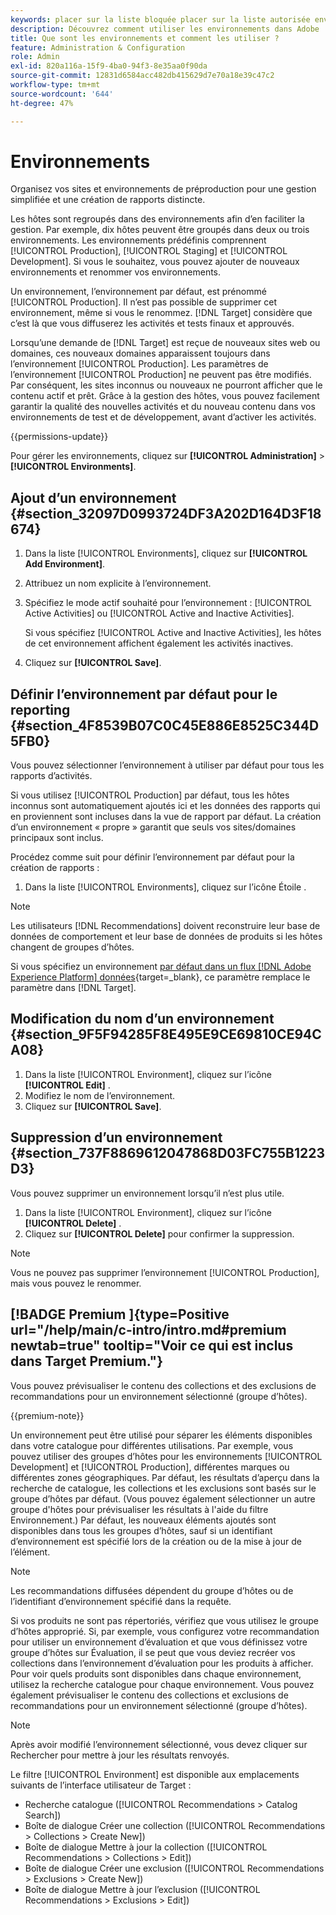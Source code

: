 ```yaml
---
keywords: placer sur la liste bloquée placer sur la liste autorisée environnement;dépannage;bonnes pratiques;ubox;redirections;redirection;liste blanche;liste bloquée;
description: Découvrez comment utiliser les environnements dans Adobe  [!DNL Target]  organiser vos sites et vos environnements de pré-production pour une gestion facile et des rapports séparés.
title: Que sont les environnements et comment les utiliser ?
feature: Administration & Configuration
role: Admin
exl-id: 820a116a-15f9-4ba0-94f3-8e35aa0f90da
source-git-commit: 12831d6584acc482db415629d7e70a18e39c47c2
workflow-type: tm+mt
source-wordcount: '644'
ht-degree: 47%

---
```


# Environnements

Organisez vos sites et environnements de préproduction pour une gestion simplifiée et une création de rapports distincte.

Les hôtes sont regroupés dans des environnements afin d’en faciliter la gestion. Par exemple, dix hôtes peuvent être groupés dans deux ou trois environnements. Les environnements prédéfinis comprennent [!UICONTROL Production], [!UICONTROL Staging] et [!UICONTROL Development]. Si vous le souhaitez, vous pouvez ajouter de nouveaux environnements et renommer vos environnements.

Un environnement, l’environnement par défaut, est prénommé [!UICONTROL Production]. Il n’est pas possible de supprimer cet environnement, même si vous le renommez. [!DNL Target] considère que c’est là que vous diffuserez les activités et tests finaux et approuvés.

Lorsqu’une demande de [!DNL Target] est reçue de nouveaux sites web ou domaines, ces nouveaux domaines apparaissent toujours dans l’environnement [!UICONTROL Production]. Les paramètres de l’environnement [!UICONTROL Production] ne peuvent pas être modifiés. Par conséquent, les sites inconnus ou nouveaux ne pourront afficher que le contenu actif et prêt. Grâce à la gestion des hôtes, vous pouvez facilement garantir la qualité des nouvelles activités et du nouveau contenu dans vos environnements de test et de développement, avant d’activer les activités.

{{permissions-update}}

Pour gérer les environnements, cliquez sur **[!UICONTROL Administration]** > **[!UICONTROL Environments]**.

## Ajout d’un environnement {#section_32097D0993724DF3A202D164D3F18674}

1. Dans la liste [!UICONTROL Environments], cliquez sur **[!UICONTROL Add Environment]**.
1. Attribuez un nom explicite à l’environnement.
1. Spécifiez le mode actif souhaité pour l’environnement : [!UICONTROL Active Activities] ou [!UICONTROL Active and Inactive Activities].

   Si vous spécifiez [!UICONTROL Active and Inactive Activities], les hôtes de cet environnement affichent également les activités inactives.

1. Cliquez sur **[!UICONTROL Save]**.

## Définir l’environnement par défaut pour le reporting {#section_4F8539B07C0C45E886E8525C344D5FB0}

Vous pouvez sélectionner l’environnement à utiliser par défaut pour tous les rapports d’activités.

Si vous utilisez [!UICONTROL Production] par défaut, tous les hôtes inconnus sont automatiquement ajoutés ici et les données des rapports qui en proviennent sont incluses dans la vue de rapport par défaut. La création d’un environnement « propre » garantit que seuls vos sites/domaines principaux sont inclus.

Procédez comme suit pour définir l’environnement par défaut pour la création de rapports :

1. Dans la liste [!UICONTROL Environments], cliquez sur l’icône Étoile .

>[!NOTE]
>
>Les utilisateurs [!DNL Recommendations] doivent reconstruire leur base de données de comportement et leur base de données de produits si les hôtes changent de groupes d’hôtes.
>
>Si vous spécifiez un environnement [par défaut dans un flux  [!DNL Adobe Experience Platform]  données](https://experienceleague.adobe.com/docs/experience-platform/datastreams/configure.html?lang=en#target){target=_blank}, ce paramètre remplace le paramètre dans [!DNL Target].

## Modification du nom d’un environnement {#section_9F5F94285F8E495E9CE69810CE94CA08}

1. Dans la liste [!UICONTROL Environment], cliquez sur l’icône **[!UICONTROL Edit]** .
1. Modifiez le nom de l’environnement.
1. Cliquez sur **[!UICONTROL Save]**.

## Suppression d’un environnement {#section_737F8869612047868D03FC755B1223D3}

Vous pouvez supprimer un environnement lorsqu’il n’est plus utile.

1. Dans la liste [!UICONTROL Environment], cliquez sur l’icône **[!UICONTROL Delete]** .
1. Cliquez sur **[!UICONTROL Delete]** pour confirmer la suppression.

>[!NOTE]
>
>Vous ne pouvez pas supprimer l’environnement [!UICONTROL Production], mais vous pouvez le renommer.

## [!BADGE Premium &#x200B;]{type=Positive url="/help/main/c-intro/intro.md#premium newtab=true" tooltip="Voir ce qui est inclus dans Target Premium."}

Vous pouvez prévisualiser le contenu des collections et des exclusions de recommandations pour un environnement sélectionné (groupe d’hôtes).

{{premium-note}}

Un environnement peut être utilisé pour séparer les éléments disponibles dans votre catalogue pour différentes utilisations. Par exemple, vous pouvez utiliser des groupes d’hôtes pour les environnements [!UICONTROL Development] et [!UICONTROL Production], différentes marques ou différentes zones géographiques. Par défaut, les résultats d’aperçu dans la recherche de catalogue, les collections et les exclusions sont basés sur le groupe d’hôtes par défaut. (Vous pouvez également sélectionner un autre groupe d&#39;hôtes pour prévisualiser les résultats à l&#39;aide du filtre Environnement.) Par défaut, les nouveaux éléments ajoutés sont disponibles dans tous les groupes d’hôtes, sauf si un identifiant d’environnement est spécifié lors de la création ou de la mise à jour de l’élément.

>[!NOTE]
>
>Les recommandations diffusées dépendent du groupe d’hôtes ou de l’identifiant d’environnement spécifié dans la requête.


Si vos produits ne sont pas répertoriés, vérifiez que vous utilisez le groupe d’hôtes approprié. Si, par exemple, vous configurez votre recommandation pour utiliser un environnement d’évaluation et que vous définissez votre groupe d’hôtes sur Évaluation, il se peut que vous deviez recréer vos collections dans l’environnement d’évaluation pour les produits à afficher. Pour voir quels produits sont disponibles dans chaque environnement, utilisez la recherche catalogue pour chaque environnement. Vous pouvez également prévisualiser le contenu des collections et exclusions de recommandations pour un environnement sélectionné (groupe d’hôtes).

>[!NOTE]
>Après avoir modifié l’environnement sélectionné, vous devez cliquer sur Rechercher pour mettre à jour les résultats renvoyés.

Le filtre [!UICONTROL Environment] est disponible aux emplacements suivants de l’interface utilisateur de Target :

* Recherche catalogue ([!UICONTROL Recommendations > Catalog Search])
* Boîte de dialogue Créer une collection ([!UICONTROL Recommendations > Collections > Create New])
* Boîte de dialogue Mettre à jour la collection ([!UICONTROL Recommendations > Collections > Edit])
* Boîte de dialogue Créer une exclusion ([!UICONTROL Recommendations > Exclusions > Create New])
* Boîte de dialogue Mettre à jour l’exclusion ([!UICONTROL Recommendations > Exclusions > Edit])
